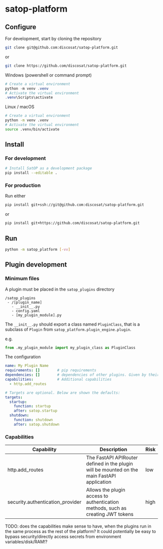# satop-platform

## Configure
For development, start by cloning the repository
```sh
git clone git@github.com:discosat/satop-platform.git
```
or
```sh
git clone https://github.com/discosat/satop-platform.git
```


Windows (powershell or command prompt)
```ps1
# Create a virtual environment
python -m venv .venv
# Activate the virtual environment
.venv\Scripts\activate
```

Linux / macOS
```sh
# Create a virtual environment
python -m venv .venv
# Activate the virtual environment
source .venv/bin/activate
```

## Install

### For development
```sh
# Install SatOP as a development package
pip install --editable .
```

### For production
Run either

```sh
pip install git+ssh://git@github.com:discosat/satop-platform.git
```
or
```sh
pip install git+https://github.com/discosat/satop-platform.git
```

## Run
```sh
python -m satop_platform [-vv]
```



## Plugin development

### Minimum files

A plugin must be placed in the `satop_plugins` directory 

```
/satop_plugins
 - /[plugin_name]
   - __init__.py
   - config.yaml
   - [my_plugin_module].py
```

The `__init__.py` should export a class named `PluginClass`, that is a subclass of `Plugin` from `satop_platform.plugin_engine.plugin`.

e.g.
```python
from .my_plugin_module import my_plugin_class as PluginClass
```

The configuration 

```yaml
name: My Plugin Name
requirements: []        # pip requirements
dependencies: []        # dependencies of other plugins. Given by their configured name
capabilities:           # Additional capabilities
  - http.add_routes

# Targets are optional. Below are shown the defaults: 
targets:
  startup:
    function: startup
    after: satop.startup
  shutdown:
    function: shutdown
    after: satop.shutdown
```

### Capabilities

| Capability                       | Description                                                                                 | Risk |
| -------------------------------- | ------------------------------------------------------------------------------------------- | ---- |
| http.add_routes                  | The FastAPI APIRouter defined in the plugin will be mounted on the main FastAPI application | low  |
| security.authentication_provider | Allows the plugin access to authentication methods, such as creating JWT tokens             | high |

TODO: does the capabilities make sense to have, when the plugins run in the same 
process as the rest of the platform? It could potentially be easy to bypass 
security/directly access secrets from environment variables/disk/RAM!?